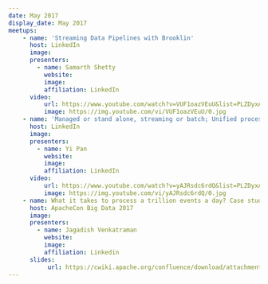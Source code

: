 ```yaml
---
date: May 2017
display_date: May 2017
meetups:
    - name: 'Streaming Data Pipelines with Brooklin'
      host: LinkedIn
      image: 
      presenters:
        - name: Samarth Shetty
          website: 
          image:
          affiliation: LinkedIn
      video:
          url: https://www.youtube.com/watch?v=VUF1oazVEuU&list=PLZDyxA22zzGx34wdHESUux2_V1qfkQ8zx&index=15&t=0s
          image: https://img.youtube.com/vi/VUF1oazVEuU/0.jpg
    - name: 'Managed or stand alone, streaming or batch; Unified processing with the Samza Fluent API'
      host: LinkedIn
      image: 
      presenters:
        - name: Yi Pan
          website: 
          image:
          affiliation: LinkedIn
      video:
          url: https://www.youtube.com/watch?v=yAJRsdc6rdQ&list=PLZDyxA22zzGx34wdHESUux2_V1qfkQ8zx&index=14&t=0s
          image: https://img.youtube.com/vi/yAJRsdc6rdQ/0.jpg
    - name: What it takes to process a trillion events a day? Case studies in scaling stream processing at LinkedIn
      host: ApacheCon Big Data 2017
      image: 
      presenters:
        - name: Jagadish Venkatraman
          website: 
          image:
          affiliation: Linkedin
      slides:
           url: https://cwiki.apache.org/confluence/download/attachments/51812876/ApacheCon-Talk-Jagadish-1.pdf?version=1&modificationDate=1496363193000&api=v2
---
```

<!--
   Licensed to the Apache Software Foundation (ASF) under one or more
   contributor license agreements.  See the NOTICE file distributed with
   this work for additional information regarding copyright ownership.
   The ASF licenses this file to You under the Apache License, Version 2.0
   (the "License"); you may not use this file except in compliance with
   the License.  You may obtain a copy of the License at

       http://www.apache.org/licenses/LICENSE-2.0

   Unless required by applicable law or agreed to in writing, software
   distributed under the License is distributed on an "AS IS" BASIS,
   WITHOUT WARRANTIES OR CONDITIONS OF ANY KIND, either express or implied.
   See the License for the specific language governing permissions and
   limitations under the License.
-->